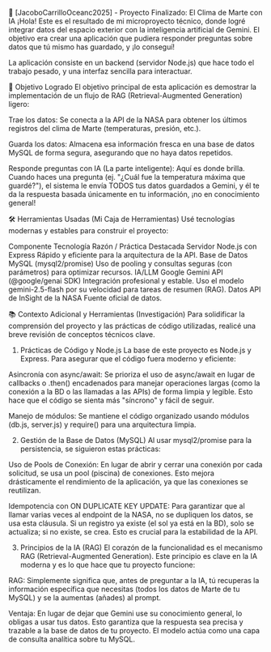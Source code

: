 🚀 [JacoboCarrilloOceanc2025] - Proyecto Finalizado: El Clima de Marte con IA
¡Hola! Este es el resultado de mi microproyecto técnico, donde logré integrar datos del espacio exterior con la inteligencia artificial de Gemini. El objetivo era crear una aplicación que pudiera responder preguntas sobre datos que tú mismo has guardado, y ¡lo conseguí!

La aplicación consiste en un backend (servidor Node.js) que hace todo el trabajo pesado, y una interfaz sencilla para interactuar.

🎯 Objetivo Logrado
El objetivo principal de esta aplicación es demostrar la implementación de un flujo de RAG (Retrieval-Augmented Generation) ligero:

Trae los datos: Se conecta a la API de la NASA para obtener los últimos registros del clima de Marte (temperaturas, presión, etc.).

Guarda los datos: Almacena esa información fresca en una base de datos MySQL de forma segura, asegurando que no haya datos repetidos.

Responde preguntas con IA (La parte inteligente): Aquí es donde brilla. Cuando haces una pregunta (ej. "¿Cuál fue la temperatura máxima que guardé?"), el sistema le envía TODOS tus datos guardados a Gemini, y él te da la respuesta basada únicamente en tu información, ¡no en conocimiento general!

🛠️ Herramientas Usadas (Mi Caja de Herramientas)
Usé tecnologías modernas y estables para construir el proyecto:

Componente	Tecnología	Razón / Práctica Destacada
Servidor	Node.js con Express	Rápido y eficiente para la arquitectura de la API.
Base de Datos	MySQL (mysql2/promise)	Uso de pooling y consultas seguras (con parámetros) para optimizar recursos.
IA/LLM	Google Gemini API (@google/genai SDK)	Integración profesional y estable. Uso el modelo gemini-2.5-flash por su velocidad para tareas de resumen (RAG).
Datos	API de InSight de la NASA	Fuente oficial de datos.

📚 Contexto Adicional y Herramientas (Investigación)
Para solidificar la comprensión del proyecto y las prácticas de código utilizadas, realicé una breve revisión de conceptos técnicos clave.

1. Prácticas de Código y Node.js
La base de este proyecto es Node.js y Express. Para asegurar que el código fuera moderno y eficiente:

Asincronía con async/await: Se prioriza el uso de async/await en lugar de callbacks o .then() encadenados para manejar operaciones largas (como la conexión a la BD o las llamadas a las APIs) de forma limpia y legible. Esto hace que el código se sienta más "síncrono" y fácil de seguir.

Manejo de módulos: Se mantiene el código organizado usando módulos (db.js, server.js) y require() para una arquitectura limpia.

2. Gestión de la Base de Datos (MySQL)
Al usar mysql2/promise para la persistencia, se siguieron estas prácticas:

Uso de Pools de Conexión: En lugar de abrir y cerrar una conexión por cada solicitud, se usa un pool (piscina) de conexiones. Esto mejora drásticamente el rendimiento de la aplicación, ya que las conexiones se reutilizan.

Idempotencia con ON DUPLICATE KEY UPDATE: Para garantizar que al llamar varias veces al endpoint de la NASA, no se dupliquen los datos, se usa esta cláusula. Si un registro ya existe (el sol ya está en la BD), solo se actualiza; si no existe, se crea. Esto es crucial para la estabilidad de la API.

3. Principios de la IA (RAG)
El corazón de la funcionalidad es el mecanismo RAG (Retrieval-Augmented Generation). Este principio es clave en la IA moderna y es lo que hace que tu proyecto funcione:

RAG: Simplemente significa que, antes de preguntar a la IA, tú recuperas la información específica que necesitas (todos los datos de Marte de tu MySQL) y se la aumentas (añades) al prompt.

Ventaja: En lugar de dejar que Gemini use su conocimiento general, lo obligas a usar tus datos. Esto garantiza que la respuesta sea precisa y trazable a la base de datos de tu proyecto. El modelo actúa como una capa de consulta analítica sobre tu MySQL.